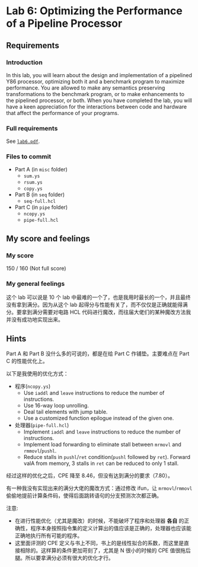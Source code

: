 # Lab 6: Optimizing the Performance of a Pipeline Processor

## Requirements

### Introduction

In this lab, you will learn about the design and implementation of a pipelined Y86 processor, optimizing both it and a benchmark program to maximize performance. You are allowed to make any semantics preserving transformations to the benchmark program, or to make enhancements to the pipelined processor, or both. When you have completed the lab, you will have a keen appreciation for the interactions between code and hardware that affect the performance of your programs.

### Full requirements

See [`lab6.pdf`](https://github.com/gousaiyang/icslabs/blob/master/lab6/lab6.pdf).

### Files to commit

- Part A (in `misc` folder)
  - `sum.ys`
  - `rsum.ys`
  - `copy.ys`
- Part B (in `seq` folder)
  - `seq-full.hcl`
- Part C (in `pipe` folder)
  - `ncopy.ys`
  - `pipe-full.hcl`

## My score and feelings

### My score

150 / 160 (Not full score)

### My general feelings

这个 lab 可以说是 10 个 lab 中最难的一个了，也是我用时最长的一个，并且最终没有拿到满分。因为从这个 lab 起得分与性能有关了，而不仅仅是正确就能得满分。要拿到满分需要对电路 HCL 代码进行魔改，而往届大佬们的某种魔改方法我并没有成功地实现出来。

## Hints

Part A 和 Part B 没什么多的可说的，都是在给 Part C 作铺垫。主要难点在 Part C 的性能优化上。
  
以下是我使用的优化方式：
- 程序(`ncopy.ys`)
  - Use `iaddl` and `leave` instructions to reduce the number of instructions. 
  - Use 16-way loop unrolling.
  - Deal tail elements with jump table.
  - Use a customized function epilogue instead of the given one.
- 处理器(`pipe-full.hcl`)
  - Implement `iaddl` and `leave` instructions to reduce the number of instructions.
  - Implement load forwarding to eliminate stall between `mrmovl` and `rmmovl`/`pushl`.
  - Reduce stalls in `pushl`/`ret` condition(`pushl` followed by `ret`). Forward valA from memory, 3 stalls in `ret` can be reduced to only 1 stall.

经过这样的优化之后，CPE 降至 8.46，但没有达到满分的要求（7.80）。

有一种我没有实现出来的满分大佬的魔改方式：通过修改 ifun，让 `mrmovl`/`rmmovl` 偷偷地提前计算条件码，使得后面跳转语句的分支预测次次都正确。

注意:
- 在进行性能优化（尤其是魔改）的时候，不能破坏了程序和处理器 __各自__ 的正确性，程序本身按照指令集的定义计算出的值应该是正确的，处理器也应该能正确地执行所有可能的程序。
- 这里面评测的 CPE 定义与书上不同，书上的是线性拟合的系数，而这里是直接相除的。这样算的条件更加苛刻了，尤其是 N 很小的时候的 CPE 值很拖后腿。所以要拿满分必须有很大的优化才行。
